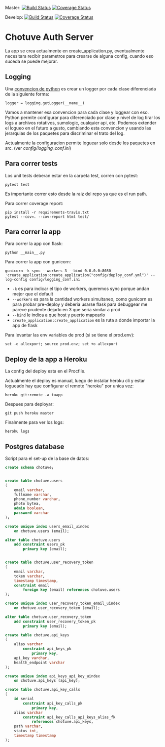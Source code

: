 Master:
[![Build Status](https://travis-ci.com/urielkelman/taller2-auth-server.svg?token=tFcmLjoZ6PFesBqLEXNZ&branch=master)](https://travis-ci.com/urielkelman/taller2-auth-server)
[![Coverage Status](
https://coveralls.io/repos/github/urielkelman/taller2-auth-server/badge.svg?branch=master&t=WtyBFl
)](
https://coveralls.io/github/urielkelman/taller2-auth-server?branch=master
)

Develop:
[![Build Status](https://travis-ci.com/urielkelman/taller2-auth-server.svg?token=tFcmLjoZ6PFesBqLEXNZ&branch=develop)](https://travis-ci.com/urielkelman/taller2-auth-server)
[![Coverage Status](
https://coveralls.io/repos/github/urielkelman/taller2-auth-server/badge.svg?branch=master&t=WtyBFl
)](
https://coveralls.io/github/urielkelman/taller2-auth-server?branch=develop
)

# Chotuve Auth Server

La app se crea actualmente en create_application.py, eventualmente necesitara recibir parametros para crearse de alguna config, cuando eso suceda se puede mejorar.

## Logging

Una [convencion de python](https://docs.python.org/3/howto/logging.html) es crear un logger por cada clase diferenciada de la siguiente forma:

```
logger = logging.getLogger(__name__)
```

Vamos a mantener esa convencion para cada clase y loggear con eso.
Python permite configurar para diferenciado por clase y nivel de log tirar 
los logs a archivos rotativos, sumologic, cualquier api, etc.
Podemos extender el logueo en el futuro a gusto, cambiando esta convencion y 
usando las jerarquias de los paquetes para discriminar el trato del log.

Actualmente la configuracion permite loguear solo desde los paquetes en src. (ver *config/logging_conf.ini*)

## Para correr tests

Los unit tests deberan estar en la carpeta test, corren con pytest:

```
pytest test
```

Es importante correr esto desde la raiz del repo ya que es el run path.

Para correr coverage report:

```
pip install -r requirements-travis.txt
pytest --cov=. --cov-report html test/
```

## Para correr la app

Para correr la app con flask:

```
python __main__.py
```

Para correr la app con gunicorn:

```
gunicorn -k sync --workers 3 --bind 0.0.0.0:8080 'create_application:create_application("config/deploy_conf.yml")' --log-config config/logging_conf.ini
```

* `-k` es para indicar el tipo de workers, queremos sync porque andan mejor que el default
* `--workers` es para la cantidad workers simultaneo, como gunicorn es para probar pre-deploy 
y deberia usarse flask para debuggear me parece prudente dejarlo en 3 que seria similar a prod
* `--bind` le indica a que host y puerto mapearlo
* `create_application:create_application` es la ruta a donde importar la app de flask

Para levantar las env variables de prod (si se tiene el prod.env):

```
set -o allexport; source prod.env; set +o allexport
```

## Deploy de la app a Heroku

La config del deploy esta en el Procfile.

Actualmente el deploy es manual, luego de instalar heroku cli y estar logueado hay que configurar el remote "heroku" por unica vez:

```
heroku git:remote -a tuapp
```

Despues para deployar:

```
git push heroku master
```

Finalmente para ver los logs:

```
heroku logs
```

## Postgres database

Script para el set-up de la base de datos:

```sql
create schema chotuve;


create table chotuve.users
(
	email varchar,
	fullname varchar,
	phone_number varchar,
	photo bytea,
    admin boolean,
	password varchar
);

create unique index users_email_uindex
	on chotuve.users (email);

alter table chotuve.users
	add constraint users_pk
		primary key (email);


create table chotuve.user_recovery_token
(
	email varchar,
	token varchar,
	timestamp timestamp,
	constraint email
		foreign key (email) references chotuve.users
);

create unique index user_recovery_token_email_uindex
	on chotuve.user_recovery_token (email);

alter table chotuve.user_recovery_token
	add constraint user_recovery_token_pk
		primary key (email);

create table chotuve.api_keys
(
	alias varchar
		constraint api_keys_pk
			primary key,
	api_key varchar,
    health_endpoint varchar
);

create unique index api_keys_api_key_uindex
	on chotuve.api_keys (api_key);

create table chotuve.api_key_calls
(
	id serial
		constraint api_key_calls_pk
			primary key,
	alias varchar
		constraint api_key_calls_api_keys_alias_fk
			references chotuve.api_keys,
	path varchar,
	status int,
	timestamp timestamp
);
```
